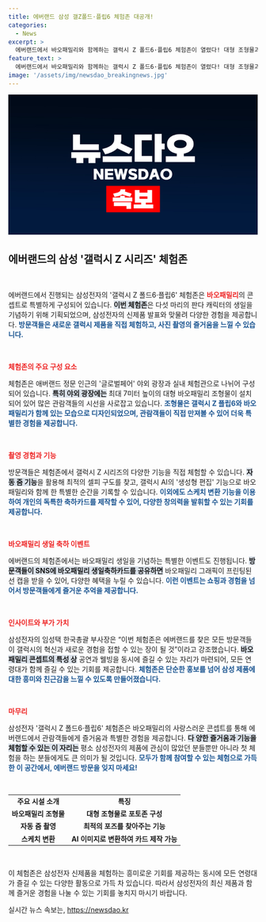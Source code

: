 ```yaml
---
title: 에버랜드 삼성 갤Z폴드·플립6 체험존 대공개!
categories:
  - News
excerpt: >
  에버랜드에서 바오패밀리와 함께하는 갤럭시 Z 폴드6·플립6 체험존이 열렸다! 대형 조형물과 최신 갤럭시 신제품을 직접 체험하며 특별한 사진도 남길 기회, 놓치지 마세요!
feature_text: >
  에버랜드에서 바오패밀리와 함께하는 갤럭시 Z 폴드6·플립6 체험존이 열렸다! 대형 조형물과 최신 갤럭시 신제품을 직접 체험하며 특별한 사진도 남길 기회, 놓치지 마세요!
image: '/assets/img/newsdao_breakingnews.jpg'
---
```


<p><img src="/assets/img/newsdao_breakingnews.jpg" alt="flaretime 속보" /></p>

<h2 data-ke-size="size26">에버랜드의 삼성 '갤럭시 Z 시리즈' 체험존</h2>

<p data-ke-size="size16">&nbsp;</p>

<p>에버랜드에서 진행되는 삼성전자의 '갤럭시 Z 폴드6·플립6' 체험존은 <b><span style="color: #ee2323;">바오패밀리</span></b>의 콘셉트로 특별하게 구성되어 있습니다. <b><span style="background-color: #21538527;">이번 체험존</span></b>은 다섯 마리의 판다 캐릭터의 생일을 기념하기 위해 기획되었으며, 삼성전자의 신제품 발표와 맞물려 다양한 경험을 제공합니다. <b><span style="color: #1a5490;">방문객들은 새로운 갤럭시 제품을 직접 체험하고, 사진 촬영의 즐거움을 느낄 수 있습니다.</span></b> </p>

<p data-ke-size="size16">&nbsp;</p>

<p><b><span style="color: #ee2323;">체험존의 주요 구성 요소</span></b></p>

<p>체험존은 애버랜드 정문 인근의 '글로벌페어' 야외 광장과 실내 체험관으로 나뉘어 구성되어 있습니다. <b><span style="background-color: #21538527;">특히 야외 광장에는</span></b> 최대 7미터 높이의 대형 바오패밀리 조형물이 설치되어 있어 많은 관람객들의 시선을 사로잡고 있습니다. <b><span style="color: #1a5490;">조형물은 갤럭시 Z 플립6와 바오패밀리가 함께 있는 모습으로 디자인되었으며, 관람객들이 직접 만져볼 수 있어 더욱 특별한 경험을 제공합니다.</span></b></p>

<p data-ke-size="size16">&nbsp;</p>

<p><b><span style="color: #ee2323;">촬영 경험과 기능</span></b></p>

<p>방문객들은 체험존에서 갤럭시 Z 시리즈의 다양한 기능을 직접 체험할 수 있습니다. <b><span style="background-color: #21538527;">자동 줌 기능</span></b>을 활용해 최적의 셀피 구도를 찾고, 갤럭시 AI의 '생성형 편집' 기능으로 바오패밀리와 함께 한 특별한 순간을 기록할 수 있습니다. <b><span style="color: #1a5490;">이외에도 스케치 변환 기능을 이용하여 개인의 독특한 축하카드를 제작할 수 있어, 다양한 창의력을 발휘할 수 있는 기회를 제공합니다.</span></b></p>

<p data-ke-size="size16">&nbsp;</p>

<p><b><span style="color: #ee2323;">바오패밀리 생일 축하 이벤트</span></b></p>

<p>에버랜드의 체험존에서는 바오패밀리 생일을 기념하는 특별한 이벤트도 진행됩니다. <b><span style="background-color: #21538527;">방문객들이 SNS에 바오패밀리 생일축하카드를 공유하면</span></b> 바오패밀리 그래픽이 프린팅된 선 캡을 받을 수 있어, 다양한 혜택을 누릴 수 있습니다. <b><span style="color: #1a5490;">이런 이벤트는 쇼핑과 경험을 넘어서 방문객들에게 즐거운 추억을 제공합니다.</span></b></p>

<p data-ke-size="size16">&nbsp;</p>

<p><b><span style="color: #ee2323;">인사이트와 부가 가치</span></b></p>

<p>삼성전자의 임성택 한국총괄 부사장은 “이번 체험존은 에버랜드를 찾은 모든 방문객들이 갤럭시의 혁신과 새로운 경험을 접할 수 있는 장이 될 것”이라고 강조했습니다. <b><span style="background-color: #21538527;">바오패밀리 콘셉트의 특성 상</span></b> 공연과 웰빙을 동시에 즐길 수 있는 자리가 마련되어, 모든 연령대가 함께 즐길 수 있는 기회를 제공합니다. <b><span style="color: #1a5490;">체험존은 단순한 홍보를 넘어 삼성 제품에 대한 흥미와 친근감을 느낄 수 있도록 만들어졌습니다.</span></b></p>

<p data-ke-size="size16">&nbsp;</p>

<p><b><span style="color: #ee2323;">마무리</span></b></p>

<p>삼성전자 '갤럭시 Z 폴드6·플립6' 체험존은 바오패밀리의 사랑스러운 콘셉트를 통해 에버랜드에서 관람객들에게 즐거움과 특별한 경험을 제공합니다. <b><span style="background-color: #21538527;">다 양한 즐거움과 기능을 체험할 수 있는 이 자리는</span></b> 평소 삼성전자의 제품에 관심이 많았던 분들뿐만 아니라 첫 체험을 하는 분들에게도 큰 의미가 될 것입니다. <b><span style="color: #1a5490;">모두가 함께 참여할 수 있는 체험으로 가득한 이 공간에서, 에버랜드 방문을 잊지 마세요!</span></b></p>

<p data-ke-size="size16">&nbsp;</p>

<table style="border-collapse: collapse; width: 100%;">
    <tbody>
        <tr>
            <td style="text-align: center; height: 17px;"><b>주요 시설 소개</b></td>
            <td style="text-align: center; height: 17px;"><b>특징</b></td>
        </tr>
        <tr>
            <td style="text-align: center; height: 17px;"><b>바오패밀리 조형물</b></td>
            <td style="text-align: center; height: 17px;"><b>대형 조형물로 포토존 구성</b></td>
        </tr>
        <tr>
            <td style="text-align: center; height: 17px;"><b>자동 줌 촬영</b></td>
            <td style="text-align: center; height: 17px;"><b>최적의 포즈를 찾아주는 기능</b></td>
        </tr>
        <tr>
            <td style="text-align: center; height: 17px;"><b>스케치 변환</b></td>
            <td style="text-align: center; height: 17px;"><b>AI 이미지로 변환하여 카드 제작 가능</b></td>
        </tr>
    </tbody>
</table>

<p data-ke-size="size16">&nbsp;</p>

<p>이 체험존은 삼성전자 신제품을 체험하는 흥미로운 기회를 제공하는 동시에 모든 연령대가 즐길 수 있는 다양한 활동으로 가득 차 있습니다. 따라서 삼성전자의 최신 제품과 함께 즐거운 경험을 나눌 수 있는 기회를 놓치지 마시기 바랍니다.</p>
실시간 뉴스 속보는, <a href="https://newsdao.kr" rel="dofollow">https://newsdao.kr</a>


